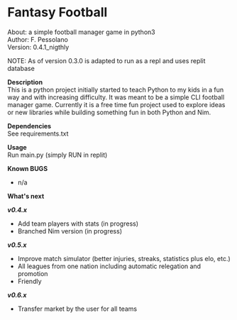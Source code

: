 # Fantasy Football  
About:      a simple football manager game in python3  
Author:     F. Pessolano  
Version:    0.4.1_nigthly

NOTE:       As of version 0.3.0 is adapted to run as a repl and uses replit database   


**Description**  
This is a python project initially started to teach Python to my kids in a fun way and with increasing difficulty. It was meant to be a simple CLI football manager game. 
Currently it is a free time fun project used to explore ideas or new libraries while building something fun in both Python and Nim.     

**Dependencies**  
See requirements.txt  

**Usage**  
Run main.py (simply RUN in replit)

**Known BUGS**  
 - n/a   

**What's next**

***v0.4.x***
 - Add team players with stats  (in progress)
 - Branched Nim version (in progress)

***v0.5.x***
 - Improve match simulator (better injuries, streaks, statistics plus elo, etc.)
 - All leagues from one nation including automatic relegation and promotion
 - Friendly

***v0.6.x***
 - Transfer market by the user for all teams  





